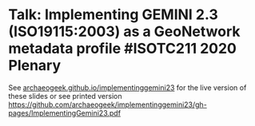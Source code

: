 # Talk: Implementing GEMINI 2.3 (ISO19115:2003) as a GeoNetwork metadata profile #ISOTC211 2020 Plenary

See [archaeogeek.github.io/implementinggemini23](https://archaeogeek.github.io/implementinggemini23) for the live version of these slides or see printed version https://github.com/archaeogeek/implementinggemini23/gh-pages/ImplementingGemini23.pdf